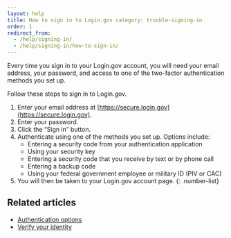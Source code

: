 ```yaml
---
layout: help
title: How to sign in to Login.gov category: trouble-signing-in
order: 1
redirect_from:
  - /help/signing-in/
  - /help/signing-in/how-to-sign-in/
---
```


Every time you sign in to your Login.gov account, you will need your email address, your password, and access to one of the two-factor authentication methods you set up.

Follow these steps to sign in to Login.gov.

1. Enter your email address at [https://secure.login.gov](https://secure.login.gov).
1. Enter your password.
1. Click the “Sign in” button.
1. Authenticate using one of the methods you set up. Options include:
    * Entering a security code from your authentication application
    * Using your security key
    * Entering a security code that you receive by text or by phone call
    * Entering a backup code
    * Using your federal government employee or military ID (PIV or CAC)
1. You will then be taken to your Login.gov account page.
{: .number-list}

## Related articles
* [Authentication options](/help/get-started/authentication-options/)
* [Verify your identity](/help/verify-your-identity/)
